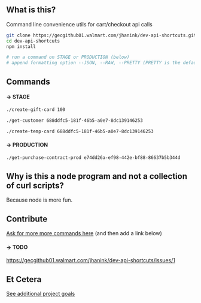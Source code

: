 ## What is this?

Command line convenience utils for cart/checkout api calls

```sh
git clone https://gecgithub01.walmart.com/jhanink/dev-api-shortcuts.git
cd dev-api-shortcuts
npm install
```
```sh
# run a command on STAGE or PRODUCTION (below)
# append formatting option --JSON, --RAW, --PRETTY (PRETTY is the default)
```

## Commands

#### → STAGE

```sh
./create-gift-card 100
``` 

```sh
./get-customer 688ddfc5-181f-46b5-a0e7-8dc139146253
```

```sh
./create-temp-card 688ddfc5-181f-46b5-a0e7-8dc139146253
```

#### → PRODUCTION

```sh
./get-purchase-contract-prod e74dd26a-ef98-442e-bf88-86637b5b344d
```

## Why is this a node program and not a collection of curl scripts?

Because node is more fun.

## Contribute

[Ask for more more commands here](https://gecgithub01.walmart.com/jhanink/dev-api-shortcuts/issues) (and then add a link below)

#### → TODO

https://gecgithub01.walmart.com/jhanink/dev-api-shortcuts/issues/1


## Et Cetera

[See additional project goals](project-goals.md)

